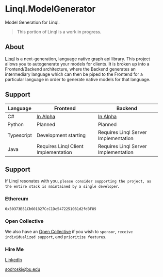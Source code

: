 # Linql.ModelGenerator
Model Generation for Linql. 

> This portion of Linql is a work in progress.  

## About 

[Linql](https://github.com/TheKrisSodroski/Linql) is a next-generation, language native graph api library.  This project allows you to autogenerate your models for clients. It is broken up into a Frontend/Backend architecture, where the Backend generates an intermediary language which can then be piped to the Frontend for a particular language in order to generate native models for that language.  

## Support

| Language   | Frontend                             | Backend                              |
| ---------- | ------------------------------------ | ------------------------------------ |
| C#         | [In Alpha](./C%23/)                  | [In Alpha](./C%23/)                  |
| Python     | Planned                              | Planned                              |
| Typescript | Development starting                 | Requires Linql Server Implementation |
| Java       | Requires Linql Client Implementation | Requires Linql Server Implementation |

## Support

If Linql resonates with you, `please consider supporting the project, as the entire stack is maintained by a single developer`.  

### Ethereum

```
0x50373B51Cb601827CcC1Dc5472251031d2fdBF89
```

### Open Collective
We also have an [Open Collective](https://opencollective.com/linql) if you wish to `sponsor`, `receive individualized support`, and `prioritize features`. 

### Hire Me

[LinkedIn](https://www.linkedin.com/in/kris-sodroski-60001480/)

[sodroski@bu.edu](mailto:sodroski@bu.edu)